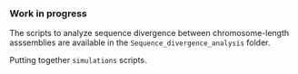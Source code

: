 ### Work in progress
The scripts to analyze sequence divergence between chromosome-length asssemblies are available in the `Sequence_divergence_analysis` folder. 

Putting together `simulations` scripts.
